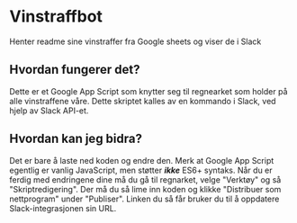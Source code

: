 # Vinstraffbot
Henter readme sine vinstraffer fra Google sheets og viser de i Slack

## Hvordan fungerer det?
Dette er et Google App Script som knytter seg til regnearket som holder på alle vinstraffene våre. Dette skriptet kalles av en kommando i Slack, ved hjelp av Slack API-et.

## Hvordan kan jeg bidra?
Det er bare å laste ned koden og endre den. Merk at Google App Script egentlig er vanlig JavaScript, men støtter _**ikke**_ ES6+ syntaks. Når du er ferdig med endringene dine må du gå til regnarket, velge "Verktøy" og så "Skriptredigering". Der må du så lime inn koden og klikke "Distribuer som nettprogram" under "Publiser". Linken du så får bruker du til å oppdatere Slack-integrasjonen sin URL.
